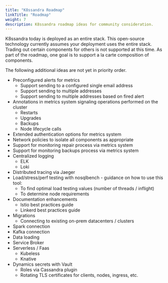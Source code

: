 ```yaml
---
title: "K8ssandra Roadmap"
linkTitle: "Roadmap"
weight: 7
description: K8ssandra roadmap ideas for community consideration.
---
```


K8ssandra today is deployed as an entire stack. This open-source technology
currently assumes your deployment uses the entire stack. Trading out certain
components for others is not supported at this time. As part of the roadmap, one
goal is to support a la carte composition of components.

The following additional ideas are not yet in priority order. 

* Preconfigured alerts for metrics
  * Support sending to a configured single email address
  * Support sending to multiple addresses
  * Support sending to multiple addresses based on fired alert
* Annotations in metrics system signaling operations performed on the cluster
  * Restarts
  * Upgrades
  * Backups
  * Node lifecycle calls
* Extended authentication options for metrics system
* Network policies to isolate all components as appropriate
* Support for monitoring repair process via metrics system
* Support for monitoring backups process via metrics system
* Centralized logging
  * ELK
  * Loki
* Distributed tracing via Jaeger
* Load/stress/perf testing with nosqlbench - guidance on how to use this tool:
  * To find optimal load testing values (number of threads / inflight)
  * To determine node requirements
* Documentation enhancements
  * Istio best practices guide
  * Linkerd best practices guide
* Migrations
  * Connecting to existing on-prem datacenters / clusters
* Spark connection
* Kafka connection
* Data loading
* Service Broker
* Serverless / Faas
  * Kubeless
  * Knative
* Dynamics secrets with Vault
  * Roles via Cassandra plugin
  * Rotating TLS certificates for clients, nodes, ingress, etc.
